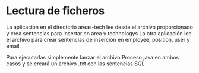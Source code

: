 # Lectura de ficheros 

La aplicación en el directorio areas-tech lee desde el archivo proporcionado y crea sentencias para insertar en area y technologys
La otra aplicación lee el archivo para crear sentencias de inserción en employee, position, user y email.

Para ejecutarlas simplemente lanzar el archivo Proceso.java en ambos casos y se creará un archivo .txt con las sentencias SQL
